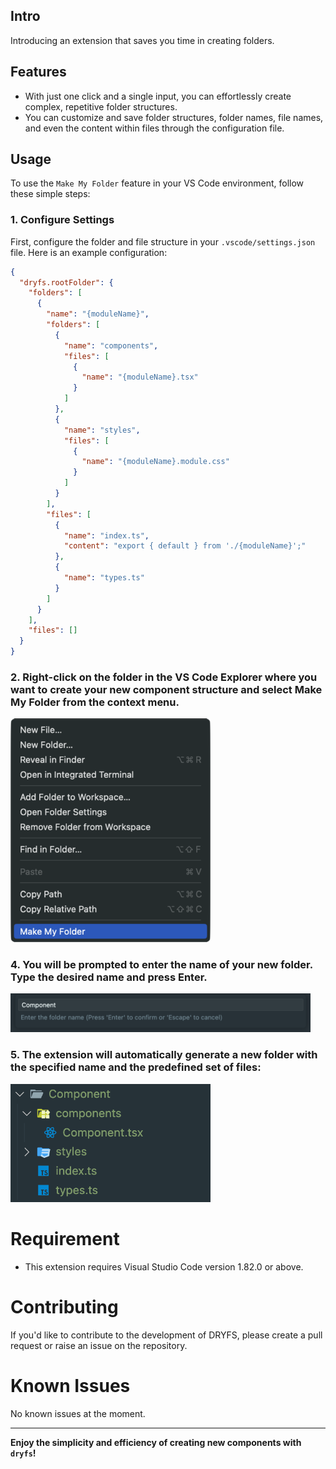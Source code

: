 ## Intro

Introducing an extension that saves you time in creating folders.

## Features

- With just one click and a single input, you can effortlessly create complex, repetitive folder structures.
- You can customize and save folder structures, folder names, file names, and even the content within files through the configuration file.

## Usage

To use the `Make My Folder` feature in your VS Code environment, follow these simple steps:

### 1. **Configure Settings**

First, configure the folder and file structure in your `.vscode/settings.json` file. Here is an example configuration:

```json
{
  "dryfs.rootFolder": {
    "folders": [
      {
        "name": "{moduleName}",
        "folders": [
          {
            "name": "components",
            "files": [
              {
                "name": "{moduleName}.tsx"
              }
            ]
          },
          {
            "name": "styles",
            "files": [
              {
                "name": "{moduleName}.module.css"
              }
            ]
          }
        ],
        "files": [
          {
            "name": "index.ts",
            "content": "export { default } from './{moduleName}';"
          },
          {
            "name": "types.ts"
          }
        ]
      }
    ],
    "files": []
  }
}
```

### 2. **Right-click** on the folder in the VS Code Explorer where you want to create your new component structure and select **Make My Folder** from the context menu.

<!-- ![usage_1](/images/usage_1.png) -->

<img src="/images/usage_1.png" alt="usage_1" width="320" />

### 4. You will be prompted to enter the **name of your new folder**. Type the desired name and press **Enter**.

<!-- ![usage_2](/images/usage_2.png) -->
<img src="/images/usage_2.png" alt="usage_2" width="480" />

### 5. The extension will automatically generate a new folder with the specified name and the predefined set of files:

<img src="/images/usage_3.png" alt="usage_3" width="320" />

# Requirement

- This extension requires Visual Studio Code version 1.82.0 or above.

# Contributing

If you'd like to contribute to the development of DRYFS, please create a pull request or raise an issue on the repository.

# Known Issues

No known issues at the moment.

---

**Enjoy the simplicity and efficiency of creating new components with `dryfs`!**
